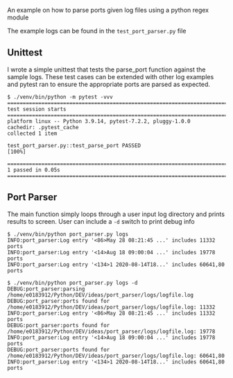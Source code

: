 An example on how to parse ports given log files using a python regex module

The example logs can be found in the `test_port_parser.py` file

## Unittest
I wrote a simple unittest that tests the parse_port function against the sample logs. These test cases can be extended with other log examples and pytest ran to ensure the appropriate ports are parsed as expected.

```
$ ./venv/bin/python -m pytest -vvv
========================================================================== test session starts ==========================================================================
platform linux -- Python 3.9.14, pytest-7.2.2, pluggy-1.0.0 
cachedir: .pytest_cache
collected 1 item                                                                                                                                                        

test_port_parser.py::test_parse_port PASSED                                                                                                                       [100%]

=========================================================================== 1 passed in 0.05s ===========================================================================

```

## Port Parser
The main function simply loops through a user input log directory and prints results to screen. User can include a `-d` switch to print debug info
```
$ ./venv/bin/python port_parser.py logs
INFO:port_parser:Log entry '<86>May 28 08:21:45 ...' includes 11332 ports
INFO:port_parser:Log entry '<14>Aug 18 09:00:04 ...' includes 19778 ports
INFO:port_parser:Log entry '<134>1 2020-08-14T18...' includes 60641,80 ports

$ ./venv/bin/python port_parser.py logs -d
DEBUG:port_parser:parsing /home/e0183912/Python/DEV/ideas/port_parser/logs/logfile.log
DEBUG:port_parser:ports found for /home/e0183912/Python/DEV/ideas/port_parser/logs/logfile.log: 11332
INFO:port_parser:Log entry '<86>May 28 08:21:45 ...' includes 11332 ports
DEBUG:port_parser:ports found for /home/e0183912/Python/DEV/ideas/port_parser/logs/logfile.log: 19778
INFO:port_parser:Log entry '<14>Aug 18 09:00:04 ...' includes 19778 ports
DEBUG:port_parser:ports found for /home/e0183912/Python/DEV/ideas/port_parser/logs/logfile.log: 60641,80
INFO:port_parser:Log entry '<134>1 2020-08-14T18...' includes 60641,80 ports
```